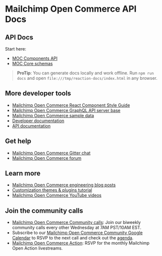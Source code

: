 # Mailchimp Open Commerce API Docs

## API Docs

Start here:

- [MOC Components API](Components.html)
- [MOC Core schemas](Schemas.html)

> **ProTip**: You can generate docs locally and work offline. Run `npm run docs` and open `file:///tmp/reaction-docs/index.html` in any browser.

## More developer tools

- [Mailchimp Open Commerce React Component Style Guide](https://styleguide.reactioncommerce.com/)
- [Mailchimp Open Commerce GraphQL API server base](https://github.com/reactioncommerce/reaction-api-base)
- [Mailchimp Open Commerce sample data](https://github.com/reactioncommerce/reaction-sample-data)
- [Developer documentation](https://docs.reactioncommerce.com)
- [API documentation](http://api.docs.reactioncommerce.com)

## Get help
- [Mailchimp Open Commerce Gitter chat](https://gitter.im/reactioncommerce/reaction)
- [Mailchimp Open Commerce forum](https://forums.reactioncommerce.com/)

## Learn more
- [Mailchimp Open Commerce engineering blog posts](https://blog.reactioncommerce.com/tag/engineering/)
- [Customization themes & plugins tutorial](https://docs.reactioncommerce.com/reaction-docs/trunk/tutorial)
- [Mailchimp Open Commerce YouTube videos](https://www.youtube.com/user/reactioncommerce/videos)

## Join the community calls
- [Mailchimp Open Commerce Community calls](http://getrxn.io/2rcCal): Join our biweekly community calls every other Wednesday at 7AM PST/10AM EST.
- Subscribe to our [Mailchimp Open Commerce Community Google Calendar](http://getrxn.io/2rcCal) to RSVP to the next call and check out the [agenda](https://docs.google.com/document/d/1PwenrammgQJpQfFoUUJZ96i_JJYCM_4glAjB1_ZzgwA/edit?usp=sharing).
- [Mailchimp Open Commerce Action](http://getrxn.io/2rcCal): RSVP for the monthly Mailchimp Open Action livestreams.
